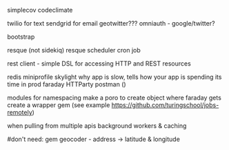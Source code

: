 simplecov
codeclimate

twilio for text
sendgrid for email
geotwitter???
omniauth - google/twitter?

bootstrap

resque (not sidekiq)
resque scheduler
cron job

rest client - simple DSL for accessing HTTP and REST resources


redis
miniprofile
skylight
  why app is slow, tells how your app is spending its time in prod
faraday
HTTParty
postman ()

modules for namespacing
make a poro to create object where faraday gets
create a wrapper gem (see example https://github.com/turingschool/jobs-remotely)

when pulling from multiple apis
  background workers & caching

#don't need: gem geocoder - address -> latitude & longitude
